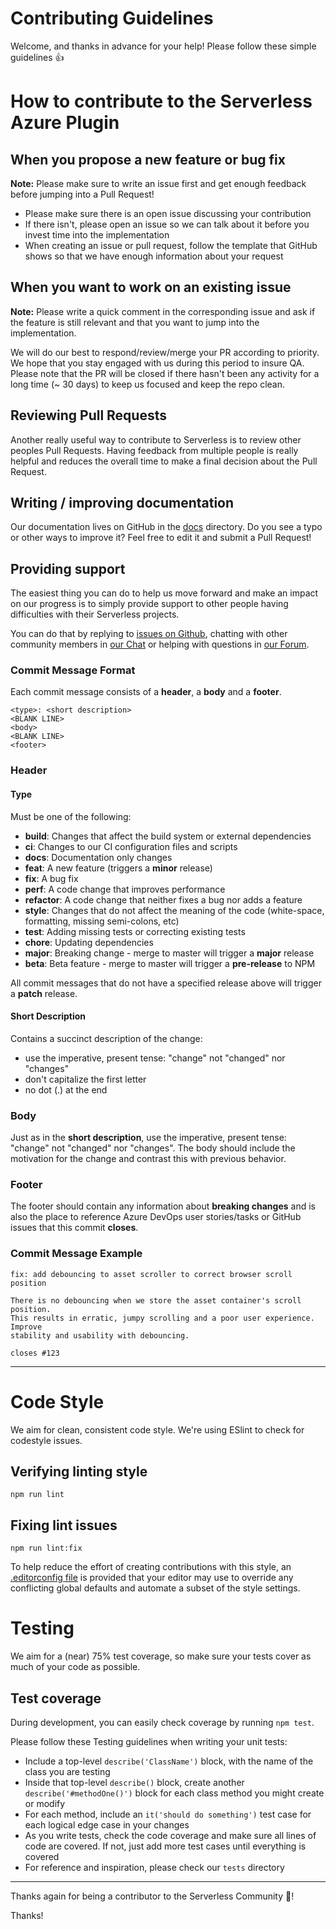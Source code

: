 # Contributing Guidelines

Welcome, and thanks in advance for your help! Please follow these simple guidelines :+1:

# How to contribute to the Serverless Azure Plugin

## When you propose a new feature or bug fix

**Note:** Please make sure to write an issue first and get enough feedback before jumping into a Pull Request!

- Please make sure there is an open issue discussing your contribution
- If there isn't, please open an issue so we can talk about it before you invest time into the implementation
- When creating an issue or pull request, follow the template that GitHub shows so that we have enough information about your request

## When you want to work on an existing issue

**Note:** Please write a quick comment in the corresponding issue and ask if the feature is still relevant and that you want to jump into the implementation.

We will do our best to respond/review/merge your PR according to priority. We hope that you stay engaged with us during this period to insure QA. Please note that the PR will be closed if there hasn't been any activity for a long time (~ 30 days) to keep us focused and keep the repo clean.

## Reviewing Pull Requests

Another really useful way to contribute to Serverless is to review other peoples Pull Requests. Having feedback from multiple people is really helpful and reduces the overall time to make a final decision about the Pull Request.

## Writing / improving documentation

Our documentation lives on GitHub in the [docs](docs) directory. Do you see a typo or other ways to improve it? Feel free to edit it and submit a Pull Request!

## Providing support

The easiest thing you can do to help us move forward and make an impact on our progress is to simply provide support to other people having difficulties with their Serverless projects.

You can do that by replying to [issues on Github](https://github.com/serverless/serverless-azure-functions/issues), chatting with other community members in [our Chat](http://chat.serverless.com) or helping with questions in [our Forum](http://forum.serverless.com).

### Commit Message Format

Each commit message consists of a **header**, a **body** and a **footer**.

```text
<type>: <short description>
<BLANK LINE>
<body>
<BLANK LINE>
<footer>
```

### Header

#### Type

Must be one of the following:

* **build**: Changes that affect the build system or external dependencies
* **ci**: Changes to our CI configuration files and scripts
* **docs**: Documentation only changes
* **feat**: A new feature (triggers a **minor** release)
* **fix**: A bug fix
* **perf**: A code change that improves performance
* **refactor**: A code change that neither fixes a bug nor adds a feature
* **style**: Changes that do not affect the meaning of the code (white-space, formatting, missing semi-colons, etc)
* **test**: Adding missing tests or correcting existing tests
* **chore**: Updating dependencies
* **major**: Breaking change - merge to master will trigger a **major** release
* **beta**: Beta feature - merge to master will trigger a **pre-release** to NPM

All commit messages that do not have a specified release above will trigger a **patch** release.

#### Short Description

Contains a succinct description of the change:

* use the imperative, present tense: "change" not "changed" nor "changes"
* don't capitalize the first letter
* no dot (.) at the end

### Body

Just as in the **short description**, use the imperative, present tense: "change" not "changed" nor "changes".
The body should include the motivation for the change and contrast this with previous behavior.

### Footer

The footer should contain any information about **breaking changes** and is also the place to
reference Azure DevOps user stories/tasks or GitHub issues that this commit **closes**.

### Commit Message Example

```text
fix: add debouncing to asset scroller to correct browser scroll position

There is no debouncing when we store the asset container's scroll position.
This results in erratic, jumpy scrolling and a poor user experience. Improve
stability and usability with debouncing.

closes #123
```

---

# Code Style

We aim for clean, consistent code style. We're using ESlint to check for codestyle issues.

## Verifying linting style

```
npm run lint
```

## Fixing lint issues

```
npm run lint:fix
```

To help reduce the effort of creating contributions with this style, an [.editorconfig file](http://editorconfig.org/) is provided that your editor may use to override any conflicting global defaults and automate a subset of the style settings.

# Testing

We aim for a (near) 75% test coverage, so make sure your tests cover as much of your code as possible.

## Test coverage

During development, you can easily check coverage by running `npm test`.

Please follow these Testing guidelines when writing your unit tests:

- Include a top-level `describe('ClassName')` block, with the name of the class you are testing
- Inside that top-level `describe()` block, create another `describe('#methodOne()')` block for each class method you might create or modify
- For each method, include an `it('should do something')` test case for each logical edge case in your changes
- As you write tests, check the code coverage and make sure all lines of code are covered. If not, just add more test cases until everything is covered
- For reference and inspiration, please check our `tests` directory

---

Thanks again for being a contributor to the Serverless Community :tada:!

Thanks!